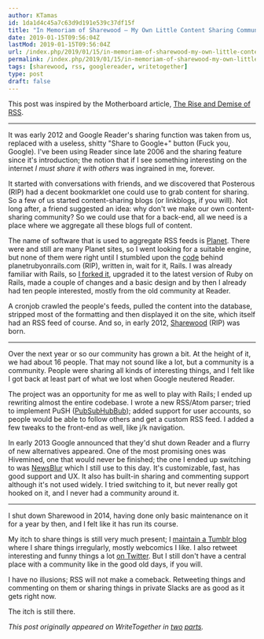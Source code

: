 ```yaml
---
author: KTamas
id: 1da1d4c45a7c63d9d191e539c37df15f
title: "In Memoriam of Sharewood — My Own Little Content Sharing Community"
date: 2019-01-15T09:56:04Z
lastMod: 2019-01-15T09:56:04Z
url: /index.php/2019/01/15/in-memoriam-of-sharewood-my-own-little-content-sharing-community/
permalink: /index.php/2019/01/15/in-memoriam-of-sharewood-my-own-little-content-sharing-community/
tags: [sharewood, rss, googlereader, writetogether]
type: post
draft: false
---
```

This post was inspired by the Motherboard article, [The Rise and Demise of RSS](https://motherboard.vice.com/en_us/article/a3mm4z/the-rise-and-demise-of-rss).

---

It was early 2012 and Google Reader's sharing function was taken from us, replaced with a useless, shitty "Share to Google+" button (Fuck you, Google). I've been using Reader since late 2006 and the sharing feature since it's introduction; the notion that if I see something interesting on the internet *I must share it with others* was ingrained in me, forever.

It started with conversations with friends, and we discovered that Posterous (RIP) had a decent bookmarklet one could use to grab content for sharing. So a few of us started content-sharing blogs (or linkblogs, if you will). Not long after, a friend suggested an idea: why don't we make our own content-sharing community? So we could use that for a back-end, all we need is a place where we aggregate all these blogs full of content.

The name of software that is used to aggregate RSS feeds is [Planet](https://en.wikipedia.org/wiki/Planet_(software)). There were and still are many Planet sites, so I went looking for a suitable engine, but none of them were right until I stumbled upon the [code](https://github.com/anildigital/planet) behind planetrubyonrails.com (RIP), written in, wait for it, Rails. I was already familiar with Rails, so [I forked it](https://github.com/ktamas/sharewood.hu), upgraded it to the latest version of Ruby on Rails, made a couple of changes and a basic design and by then I already had ten people interested, mostly from the old community at Reader.

A cronjob crawled the people's feeds, pulled the content into the database, stripped most of the formatting and then displayed it on the site, which itself had an RSS feed of course. And so, in early 2012, [Sharewood](http://goodbye.sharewood.hu/) (RIP) was born.

---

Over the next year or so our community has grown a bit. At the height of it, we had about 16 people. That may not sound like a lot, but a community is a community. People were sharing all kinds of interesting things, and I felt like I got back at least part of what we lost when Google neutered Reader.

The project was an opportunity for me as well to play with Rails; I ended up rewriting almost the entire codebase. I wrote a new RSS/Atom parser; tried to implement PuSH ([PubSubHubBub](https://en.wikipedia.org/wiki/WebSub)); added support for user accounts, so people would be able to follow others and get a custom RSS feed. I added a few tweaks to the front-end as well, like j/k navigation.

In early 2013 Google announced that they'd shut down Reader and a flurry of new alternatives appeared. One of the most promising ones was Hivemined, one that would never be finished; the one I ended up switching to was [NewsBlur](https://newsblur.com/) which I still use to this day. It's customizable, fast, has good support and UX. It also has built-in sharing and commenting support although it's not used widely. I tried switching to it, but never really got hooked on it, and I never had a community around it.

---

I shut down Sharewood in 2014, having done only basic maintenance on it for a year by then, and I felt like it has run its course.

My itch to share things is still very much present; I [maintain a Tumblr blog](http://sharing.ktamas.com/) where I share things irregularly, mostly webcomics I like. I also retweet interesting and funny things a lot [on Twitter](https://twitter.com/ktamas). But I still don't have a central place with a community like in the good old days, if you will.

I have no illusions; RSS will not make a comeback. Retweeting things and commenting on them or sharing things in private Slacks are as good as it gets right now.

The itch is still there.

*This post originally appeared on WriteTogether in [two](https://writetogether.space/posts/5/in-memoriam-of-sharewood-my-own-little-content-sharing-community-part-1-of-2) [parts](https://writetogether.space/posts/5/in-memoriam-of-sharewood-my-own-little-content-sharing-community-part-2-of-2).*
